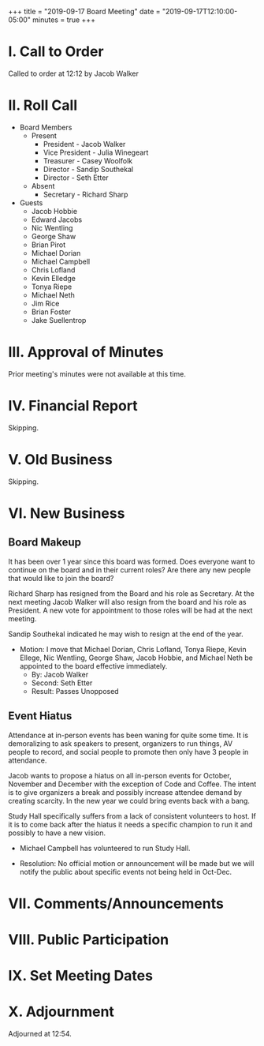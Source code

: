 +++
title = "2019-09-17 Board Meeting"
date = "2019-09-17T12:10:00-05:00"
minutes = true
+++

# I. Call to Order
Called to order at 12:12 by Jacob Walker

# II. Roll Call
- Board Members
  - Present
     - President - Jacob Walker
     - Vice President - Julia Winegeart
     - Treasurer - Casey Woolfolk
     - Director - Sandip Southekal
     - Director - Seth Etter
  - Absent
     - Secretary - Richard Sharp
- Guests
  - Jacob Hobbie
  - Edward Jacobs
  - Nic Wentling
  - George Shaw
  - Brian Pirot
  - Michael Dorian
  - Michael Campbell
  - Chris Lofland
  - Kevin Elledge
  - Tonya Riepe
  - Michael Neth
  - Jim Rice
  - Brian Foster
  - Jake Suellentrop

# III. Approval of Minutes
Prior meeting's minutes were not available at this time.

# IV. Financial Report

Skipping.

# V. Old Business

Skipping.

# VI. New Business

## Board Makeup

It has been over 1 year since this board was formed. Does everyone want to
continue on the board and in their current roles? Are there any new people that
would like to join the board?

Richard Sharp has resigned from the Board and his role as Secretary. At the
next meeting Jacob Walker will also resign from the board and his role as
President. A new vote for appointment to those roles will be had at the next
meeting.

Sandip Southekal indicated he may wish to resign at the end of the year.

- Motion: I move that Michael Dorian, Chris Lofland, Tonya Riepe, Kevin Ellege,
  Nic Wentling, George Shaw, Jacob Hobbie, and Michael Neth be appointed to the
  board effective immediately.
  - By: Jacob Walker
  - Second: Seth Etter
  - Result: Passes Unopposed

## Event Hiatus

Attendance at in-person events has been waning for quite some time. It is
demoralizing to ask speakers to present, organizers to run things, AV people to
record, and social people to promote then only have 3 people in attendance.

Jacob wants to propose a hiatus on all in-person events for October, November
and December with the exception of Code and Coffee. The intent is to give
organizers a break and possibly increase attendee demand by creating scarcity.
In the new year we could bring events back with a bang.

Study Hall specifically suffers from a lack of consistent volunteers to host.
If it is to come back after the hiatus it needs a specific champion to run it
and possibly to have a new vision.

- Michael Campbell has volunteered to run Study Hall.

- Resolution: No official motion or announcement will be made but we will
  notify the public about specific events not being held in Oct-Dec.

# VII. Comments/Announcements

# VIII. Public Participation

# IX. Set Meeting Dates

# X. Adjournment
Adjourned at 12:54.

<!--
- Motion: I move that
  - By:
  - Second:
  - Result: Passes unopposed
-->
